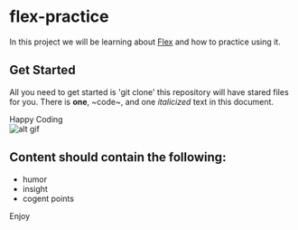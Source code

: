 # flex-practice
In  this project we will be learning about [Flex](https://www.w3schools.com/css/css3_flexbox.asp) and how to practice using it.

## Get Started
All you need to get started is 'git clone' this repository will have stared files for you. There is **one**, ~code~, and one *italicized* text in this document. 

Happy Coding 
<br>
![alt gif](https://media1.giphy.com/media/Zd0DYHlBmZTGaiIFRY/200.webp?cid=ecf05e47omj4qyoh3effvjkistbits3owp4274z1px39e70v&rid=200.webp&ct=g)

## Content should contain the following:

- humor
- insight
- cogent points

Enjoy